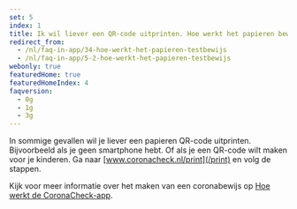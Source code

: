```yaml
---
set: 5
index: 1
title: Ik wil liever een QR-code uitprinten. Hoe werkt het papieren bewijs? 
redirect_from: 
  - /nl/faq-in-app/34-hoe-werkt-het-papieren-testbewijs
  - /nl/faq-in-app/5-2-hoe-werkt-het-papieren-testbewijs
webonly: true
featuredHome: true
featuredHomeIndex: 4
faqversion:
  - 0g
  - 1g
  - 3g
---
```

In sommige gevallen wil je liever een papieren QR-code uitprinten. Bijvoorbeeld als je geen smartphone hebt. Of als je een QR-code wilt maken voor je kinderen. Ga naar [www.coronacheck.nl/print](/print) en volg de stappen.

Kijk voor meer informatie over het maken van een coronabewijs op [Hoe werkt de CoronaCheck-app](/nl/faq-in-app/1-1-hoe-werkt-de-coronacheck-app/).
